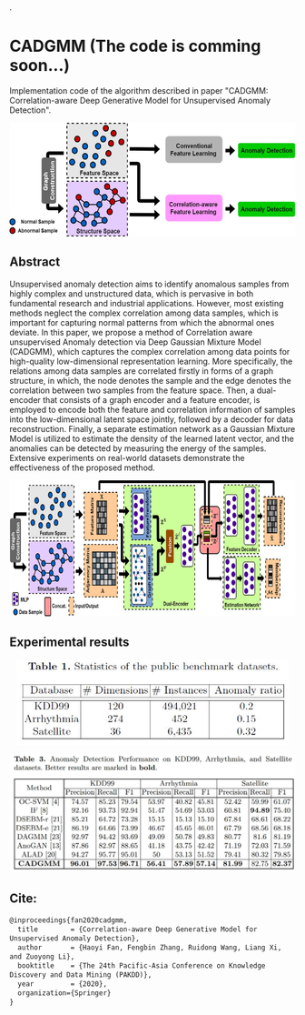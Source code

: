 ·

# CADGMM (The code is comming soon...)

Implementation code of the algorithm described in paper "CADGMM: Correlation-aware Deep Generative Model for Unsupervised Anomaly Detection". 


<p align="center">
  <img src="_images/motivation.jpg" height="200"  />
</p>


## Abstract 

Unsupervised anomaly detection aims to identify anomalous samples from highly complex and unstructured data, which is pervasive in both fundamental research and industrial applications. However, most existing methods neglect the complex correlation among data samples, which is important for capturing normal patterns from which the abnormal ones deviate. In this paper, we propose a method of Correlation aware unsupervised Anomaly detection via Deep Gaussian Mixture Model (CADGMM), which captures the complex correlation among data points for high-quality low-dimensional representation learning. More specifically, the relations among data samples are correlated firstly in forms of a graph structure, in which, the node denotes the sample and the edge denotes the correlation between two samples from the feature space. Then, a dual-encoder that consists of a graph encoder and a feature encoder, is employed to encode both the feature and correlation information of samples into the low-dimensional latent space jointly, followed by a decoder for data reconstruction. Finally, a separate estimation network as a Gaussian Mixture Model is utilized to estimate the density of the learned latent vector, and the anomalies can be detected by measuring the energy of the samples. Extensive experiments on real-world datasets demonstrate the effectiveness of the proposed method.


<p align="center">
  <img src="_images/framework.jpg" height="240"  />
</p>



## Experimental results  


<p align="center">
  <img src="_images/statistics.jpg" width="480"  />
</p>

<p align="center">
  <img src="_images/results.jpg" width="640"  />
</p>

## Cite:

```
@inproceedings{fan2020cadgmm,
  title        = {Correlation-aware Deep Generative Model for Unsupervised Anomaly Detection},
  author       = {Haoyi Fan, Fengbin Zhang, Ruidong Wang, Liang Xi, and Zuoyong Li},
  booktitle    = {The 24th Pacific-Asia Conference on Knowledge Discovery and Data Mining (PAKDD)},
  year         = {2020},
  organization={Springer}
}

```




